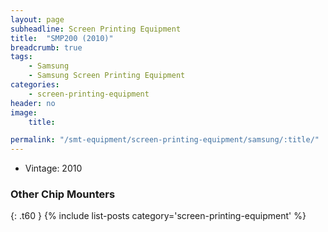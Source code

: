 ```yaml
---
layout: page
subheadline: Screen Printing Equipment
title:  "SMP200 (2010)"
breadcrumb: true
tags:
    - Samsung
    - Samsung Screen Printing Equipment
categories:
    - screen-printing-equipment
header: no
image:
    title:

permalink: "/smt-equipment/screen-printing-equipment/samsung/:title/"
---
```


- Vintage: 2010


### Other Chip Mounters ###
{: .t60 }
{% include list-posts category='screen-printing-equipment' %}
